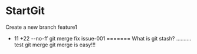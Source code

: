 # StartGit
Create a new branch feature1
+ 11
+22
--no-ff git merge
fix issue-001
=======
What is git stash?
..........
test git merge
git merge is easy!!!